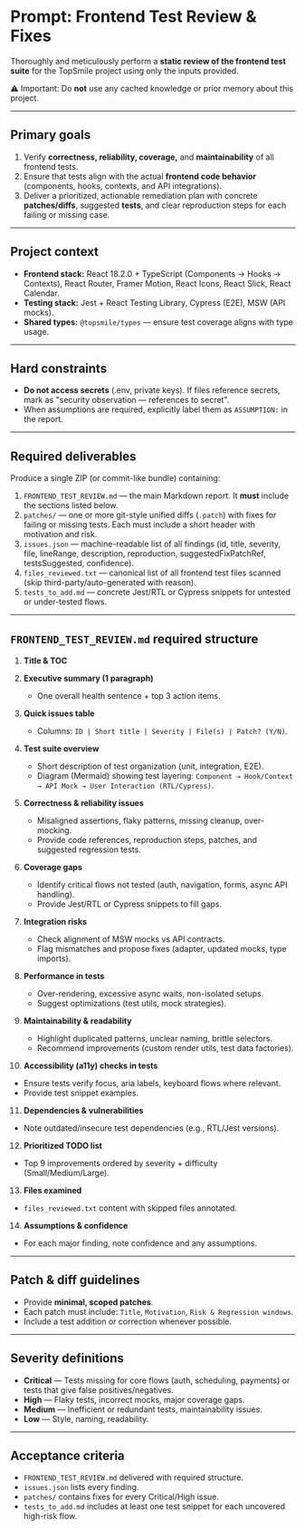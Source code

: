 # Prompt: Frontend Test Review & Fixes

Thoroughly and meticulously perform a **static review of the frontend test suite** for the TopSmile project using only the inputs provided.

⚠️ Important: Do **not** use any cached knowledge or prior memory about this project.

---

## Primary goals

1. Verify **correctness, reliability, coverage,** and **maintainability** of all frontend tests.
2. Ensure that tests align with the actual **frontend code behavior** (components, hooks, contexts, and API integrations).
3. Deliver a prioritized, actionable remediation plan with concrete **patches/diffs**, suggested **tests**, and clear reproduction steps for each failing or missing case.

---

## Project context

* **Frontend stack:** React 18.2.0 + TypeScript (Components → Hooks → Contexts), React Router, Framer Motion, React Icons, React Slick, React Calendar.
* **Testing stack:** Jest + React Testing Library, Cypress (E2E), MSW (API mocks).
* **Shared types:** `@topsmile/types` — ensure test coverage aligns with type usage.

---

## Hard constraints

* **Do not access secrets** (.env, private keys). If files reference secrets, mark as "security observation — references to secret".
* When assumptions are required, explicitly label them as `ASSUMPTION:` in the report.

---

## Required deliverables

Produce a single ZIP (or commit-like bundle) containing:

1. `FRONTEND_TEST_REVIEW.md` — the main Markdown report. It **must** include the sections listed below.
2. `patches/` — one or more git-style unified diffs (`.patch`) with fixes for failing or missing tests. Each must include a short header with motivation and risk.
3. `issues.json` — machine-readable list of all findings (id, title, severity, file, lineRange, description, reproduction, suggestedFixPatchRef, testsSuggested, confidence).
4. `files_reviewed.txt` — canonical list of all frontend test files scanned (skip third-party/auto-generated with reason).
5. `tests_to_add.md` — concrete Jest/RTL or Cypress snippets for untested or under-tested flows.

---

## `FRONTEND_TEST_REVIEW.md` required structure

1. **Title & TOC**
2. **Executive summary (1 paragraph)**

   * One overall health sentence + top 3 action items.
3. **Quick issues table**

   * Columns: `ID | Short title | Severity | File(s) | Patch? (Y/N)`.
4. **Test suite overview**

   * Short description of test organization (unit, integration, E2E).
   * Diagram (Mermaid) showing test layering: `Component → Hook/Context → API Mock → User Interaction (RTL/Cypress)`.
5. **Correctness & reliability issues**

   * Misaligned assertions, flaky patterns, missing cleanup, over-mocking.
   * Provide code references, reproduction steps, patches, and suggested regression tests.
6. **Coverage gaps**

   * Identify critical flows not tested (auth, navigation, forms, async API handling).
   * Provide Jest/RTL or Cypress snippets to fill gaps.
7. **Integration risks**

   * Check alignment of MSW mocks vs API contracts.
   * Flag mismatches and propose fixes (adapter, updated mocks, type imports).
8. **Performance in tests**

   * Over-rendering, excessive async waits, non-isolated setups.
   * Suggest optimizations (test utils, mock strategies).
9. **Maintainability & readability**

   * Highlight duplicated patterns, unclear naming, brittle selectors.
   * Recommend improvements (custom render utils, test data factories).
10. **Accessibility (a11y) checks in tests**

* Ensure tests verify focus, aria labels, keyboard flows where relevant.
* Provide test snippet examples.

11. **Dependencies & vulnerabilities**

* Note outdated/insecure test dependencies (e.g., RTL/Jest versions).

12. **Prioritized TODO list**

* Top 9 improvements ordered by severity + difficulty (Small/Medium/Large).

13. **Files examined**

* `files_reviewed.txt` content with skipped files annotated.

14. **Assumptions & confidence**

* For each major finding, note confidence and any assumptions.

---

## Patch & diff guidelines

* Provide **minimal, scoped patches**.
* Each patch must include: `Title`, `Motivation`, `Risk & Regression windows`.
* Include a test addition or correction whenever possible.

---

## Severity definitions

* **Critical** — Tests missing for core flows (auth, scheduling, payments) or tests that give false positives/negatives.
* **High** — Flaky tests, incorrect mocks, major coverage gaps.
* **Medium** — Inefficient or redundant tests, maintainability issues.
* **Low** — Style, naming, readability.

---

## Acceptance criteria

* `FRONTEND_TEST_REVIEW.md` delivered with required structure.
* `issues.json` lists every finding.
* `patches/` contains fixes for every Critical/High issue.
* `tests_to_add.md` includes at least one test snippet for each uncovered high-risk flow.

